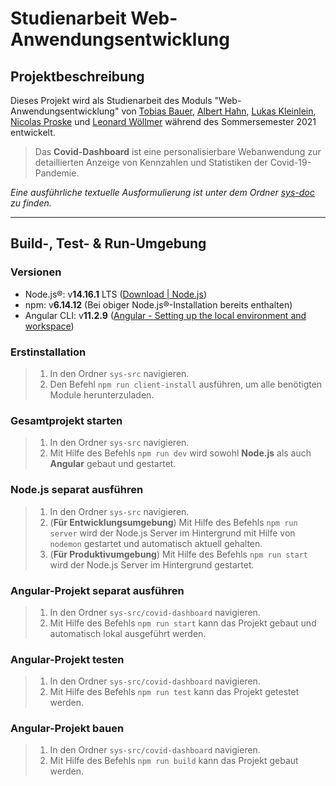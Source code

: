 # Studienarbeit Web-Anwendungsentwicklung

## Projektbeschreibung

Dieses Projekt wird als Studienarbeit des Moduls "Web-Anwendungsentwicklung" von [Tobias Bauer](https://git.oth-aw.de/7223), [Albert Hahn](https://git.oth-aw.de/5551), [Lukas Kleinlein](https://git.oth-aw.de/a9f2), [Nicolas Proske](https://git.oth-aw.de/c0e8) und [Leonard Wöllmer](https://git.oth-aw.de/fe46) während des Sommersemester 2021 entwickelt.

> Das **Covid-Dashboard** ist eine personalisierbare Webanwendung zur detaillierten Anzeige von Kennzahlen und Statistiken der Covid-19-Pandemie.

_Eine ausführliche textuelle Ausformulierung ist unter dem Ordner [sys-doc](https://git.oth-aw.de/wae-team-white/covid-dashboard/-/tree/master/sys-doc) zu finden._

---

## Build-, Test- & Run-Umgebung

### **Versionen**

- Node.js®: v**14.16.1** LTS ([Download | Node.js](https://nodejs.org/en/download/))
- npm: v**6.14.12** (Bei obiger Node.js®-Installation bereits enthalten)
- Angular CLI: v**11.2.9** ([Angular - Setting up the local environment and workspace](https://angular.io/guide/setup-local#install-the-angular-cli))

### **Erstinstallation**

> 1. In den Ordner `sys-src` navigieren.
> 2. Den Befehl `npm run client-install` ausführen, um alle benötigten Module herunterzuladen.

### **Gesamtprojekt starten**

> 1. In den Ordner `sys-src` navigieren.
> 2. Mit Hilfe des Befehls `npm run dev` wird sowohl **Node.js** als auch **Angular** gebaut und gestartet.

### **Node.js separat ausführen**

> 1. In den Ordner `sys-src` navigieren.
> 2. (**Für Entwicklungsumgebung**) Mit Hilfe des Befehls `npm run server` wird der Node.js Server im Hintergrund mit Hilfe von `nodemon` gestartet und automatisch aktuell gehalten.
> 3. (**Für Produktivumgebung**) Mit Hilfe des Befehls `npm run start` wird der Node.js Server im Hintergrund gestartet.

### **Angular-Projekt separat ausführen**

> 1. In den Ordner `sys-src/covid-dashboard` navigieren.
> 2. Mit Hilfe des Befehls `npm run start` kann das Projekt gebaut und automatisch lokal ausgeführt werden.

### **Angular-Projekt testen**

> 1. In den Ordner `sys-src/covid-dashboard` navigieren.
> 2. Mit Hilfe des Befehls `npm run test` kann das Projekt getestet werden.

### **Angular-Projekt bauen**

> 1. In den Ordner `sys-src/covid-dashboard` navigieren.
> 2. Mit Hilfe des Befehls `npm run build` kann das Projekt gebaut werden.
